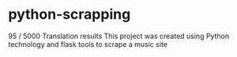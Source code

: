 # python-scrapping
95 / 5000 Translation results This project was created using Python technology and flask tools to scrape a music site 
